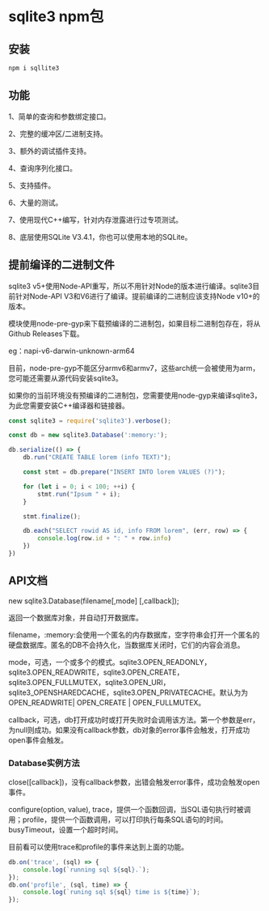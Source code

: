 # sqlite3 npm包

## 安装

```bash
npm i sqllite3
```

## 功能

1、简单的查询和参数绑定接口。

2、完整的缓冲区/二进制支持。

3、额外的调试插件支持。

4、查询序列化接口。

5、支持插件。

6、大量的测试。

7、使用现代C++编写，针对内存泄露进行过专项测试。

8、底层使用SQLite V3.4.1，你也可以使用本地的SQLite。

## 提前编译的二进制文件

sqlite3 v5+使用Node-API重写，所以不用针对Node的版本进行编译。sqlite3目前针对Node-API V3和V6进行了编译。提前编译的二进制应该支持Node v10+的版本。

模块使用node-pre-gyp来下载预编译的二进制包，如果目标二进制包存在，将从Github Releases下载。

eg：napi-v6-darwin-unknown-arm64

目前，node-pre-gyp不能区分armv6和armv7，这些arch统一会被使用为arm，您可能还需要从源代码安装sqlite3。

如果你的当前环境没有预编译的二进制包，您需要使用node-gyp来编译sqlite3，为此您需要安装C++编译器和链接器。


```js
const sqlite3 = require('sqlite3').verbose();

const db = new sqlite3.Database(':memory:');

db.serialize(() => {
    db.run("CREATE TABLE lorem (info TEXT)");

    const stmt = db.prepare("INSERT INTO lorem VALUES (?)");

    for (let i = 0; i < 100; ++i) {
        stmt.run("Ipsum " + i);
    }

    stmt.finalize();

    db.each("SELECT rowid AS id, info FROM lorem", (err, row) => {
        console.log(row.id + ": " + row.info)
    })
})
```

## API文档

new sqlite3.Database(filename[,mode] [,callback]);

返回一个数据库对象，并自动打开数据库。

filename，:memory:会使用一个匿名的内存数据库，空字符串会打开一个匿名的硬盘数据库。匿名的DB不会持久化，当数据库关闭时，它们的内容会消息。

mode，可选，一个或多个的模式。sqlite3.OPEN_READONLY，sqlite3.OPEN_READWRITE，sqlite3.OPEN_CREATE，sqlite3.OPEN_FULLMUTEX，sqlite3.OPEN_URI，sqlite3_OPENSHAREDCACHE，sqlite3.OPEN_PRIVATECACHE。默认为为OPEN_READWRITE| OPEN_CREATE | OPEN_FULLMUTEX。

callback，可选，db打开成功时或打开失败时会调用该方法。第一个参数是err，为null则成功。如果没有callback参数，db对象的error事件会触发，打开成功open事件会触发。


### Database实例方法

close([callback])，没有callback参数，出错会触发error事件，成功会触发open事件。

configure(option, value), trace，提供一个函数回调，当SQL语句执行时被调用；profile，提供一个函数调用，可以打印执行每条SQL语句的时间。busyTimeout，设置一个超时时间。

目前看可以使用trace和profile的事件来达到上面的功能。

```js
db.on('trace', (sql) => {
    console.log(`running sql ${sql}.`);
});
db.on('profile', (sql, time) => { 
    console.log(`runing sql ${sql} time is ${time}`);
});
```


